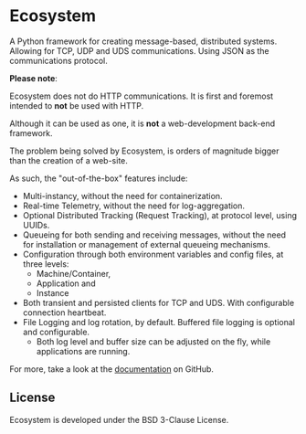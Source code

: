 # Ecosystem

A Python framework for creating message-based, distributed systems. Allowing for
TCP, UDP and UDS communications. Using JSON as the communications protocol.

**Please note**:

Ecosystem does not do HTTP communications. It is first and foremost intended to
**not** be used with HTTP.

Although it can be used as one, it is **not** a web-development back-end framework.

The problem being solved by Ecosystem, is orders of magnitude bigger than the
creation of a web-site.

As such, the "out-of-the-box" features include:

- Multi-instancy, without the need for containerization.
- Real-time Telemetry, without the need for log-aggregation.
- Optional Distributed Tracking (Request Tracking), at protocol level, using UUIDs. 
- Queueing for both sending and receiving messages, without the need for
  installation or management of external queueing mechanisms.
- Configuration through both environment variables and config files, at three levels:
  - Machine/Container,
  - Application and
  - Instance
- Both transient and persisted clients for TCP and UDS. With configurable connection heartbeat.
- File Logging and log rotation, by default. Buffered file logging is optional and configurable.
  - Both log level and buffer size can be adjusted on the fly, while applications are running.

For more, take a look at the [documentation](https://github.com/TheLastCylon/ecosystem/blob/main/documentation/documentation_root.md) on GitHub.

## License

Ecosystem is developed under the BSD 3-Clause License.
